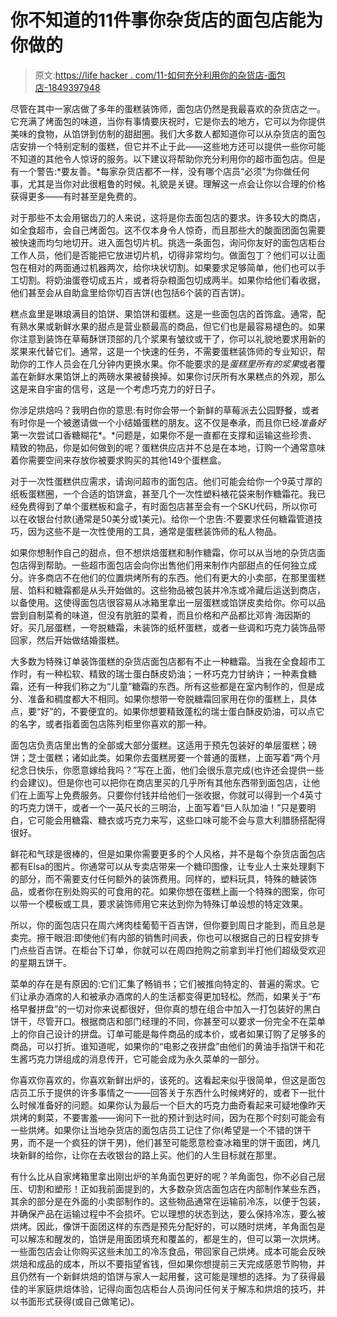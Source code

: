 # 你不知道的11件事你杂货店的面包店能为你做的

> 原文:[https://life hacker . com/11-如何充分利用你的杂货店-面包店-1849397948](https://lifehacker.com/11-ways-to-make-the-most-of-your-grocery-stores-bakery-1849397948)

尽管在其中一家店做了多年的蛋糕装饰师，面包店仍然是我最喜欢的杂货店之一。它充满了烤面包的味道，当你有事情要庆祝时，它是你去的地方，它可以为你提供美味的食物，从馅饼到仿制的甜甜圈。我们大多数人都知道你可以从杂货店的面包店安排一个特别定制的蛋糕，但它并不止于此——这些地方还可以提供一些你可能不知道的其他令人惊讶的服务。以下建议将帮助你充分利用你的超市面包店。但是有一个警告:*要友善。*每家杂货店都不一样，没有哪个店员“必须”为你做任何事，尤其是当你对此很粗鲁的时候。礼貌是关键。理解这一点会让你以合理的价格获得更多——有时甚至是免费的。

对于那些不太会用锯齿刀的人来说，这将是你去面包店的要求。许多较大的商店，如全食超市，会自己烤面包。这不仅本身令人惊奇，而且那些大的酸面团面包需要被快速而均匀地切开。进入面包切片机。挑选一条面包，询问你友好的面包店柜台工作人员，他们是否能把它放进切片机，切得非常均匀。做面包丁？他们可以让面包在相对的两面通过机器两次，给你块状切割。如果要求足够简单，他们也可以手工切割。将奶油蛋卷切成五片，或者将杂粮面包切成两半。如果你给他们看收据，他们甚至会从自助盒里给你切百吉饼(也包括6个装的百吉饼)。

糕点盒里是琳琅满目的馅饼、果馅饼和蛋糕。这是一些面包店的首饰盒。通常，配有熟水果或新鲜水果的甜点是营业额最高的商品，但它们也是最容易褪色的。如果你注意到装饰在草莓酥饼顶部的几个浆果有皱纹或干了，你可以礼貌地要求用新的浆果来代替它们。通常，这是一个快速的任务，不需要蛋糕装饰师的专业知识，帮助你的工作人员会在几分钟内更换水果。你不能要求的是*蛋糕里所有的浆果*或者覆盖在新鲜水果馅饼上的两磅水果被替换掉。如果你讨厌所有水果糕点的外观，那么这是来自宇宙的信号，这是一个考虑巧克力的好日子。

你涉足烘焙吗？我明白你的意思:有时你会带一个新鲜的草莓派去公园野餐，或者有时你是一个被邀请做一个小结婚蛋糕的朋友。这不仅是奉承，而且你已经*准备好*第一次尝试口香糖糊花*。*问题是，如果你不是一直都在支撑和运输这些珍贵、精致的物品，你是如何做到的呢？蛋糕供应店并不总是在本地，订购一个通常意味着你需要空间来存放你被要求购买的其他149个蛋糕盒。

对于一次性蛋糕供应需求，请询问超市的面包店。他们可能会给你一个9英寸厚的纸板蛋糕圈，一个合适的馅饼盒，甚至几个一次性塑料裱花袋来制作糖霜花。我已经免费得到了单个蛋糕板和盒子，有时面包店甚至会有一个SKU代码，所以你可以在收银台付款(通常是50美分或1美元)。给你一个忠告:不要要求任何糖霜管道技巧，因为这些不是一次性使用的工具，通常是蛋糕装饰师的私人物品。

如果你想制作自己的甜点，但不想烘焙蛋糕和制作糖霜，你可以从当地的杂货店面包店得到帮助。一些超市面包店会向你出售他们用来制作内部甜点的任何独立成分。许多商店不在他们的位置烘烤所有的东西。他们有更大的小卖部，在那里蛋糕层、馅料和糖霜都是从头开始做的。这些物品被包装并冷冻或冷藏后运送到商店，以备使用。这使得面包店很容易从冰箱里拿出一层蛋糕或馅饼皮卖给你。你可以品尝到自制菜肴的味道，但没有肮脏的菜肴，而且价格和产品都比邓肯·海因斯的好。买几层蛋糕，一夸脱糖霜，未装饰的纸杯蛋糕，或者一些调和巧克力装饰品带回家，然后开始做结婚蛋糕。

大多数为特殊订单装饰蛋糕的杂货店面包店都有不止一种糖霜。当我在全食超市工作时，有一种松软、精致的瑞士蛋白酥皮奶油；一杯巧克力甘纳许；一种素食糖霜，还有一种我们称之为“儿童”糖霜的东西。所有这些都是在室内制作的，但是成分、准备和稠度都大不相同。如果你想带一夸脱糖霜回家用在你的蛋糕上，具体点，要“好”的，不要便宜的。如果你想要精致蓬松的瑞士蛋白酥皮奶油，可以点它的名字，或者指着面包店陈列柜里你喜欢的那一种。

面包店负责店里出售的全部或大部分蛋糕。这适用于预先包装好的单层蛋糕；磅饼；芝士蛋糕；诸如此类。如果你去蛋糕房要一个普通的蛋糕，上面写着“两个月纪念日快乐，你愿意嫁给我吗？”写在上面，他们会很乐意完成(也许还会提供一些约会建议)。但是你也可以把你在商店里买的几乎所有其他东西带到面包店，让他们在上面写上免费服务。只要你付钱并给他们一张收据，你就可以得到一个4英寸的巧克力饼干，或者一个一英尺长的三明治，上面写着“巨人队加油！”只是要明白，它可能会用糖霜、糖衣或巧克力来写，这些口味可能不会与意大利腊肠搭配得很好。

鲜花和气球是很棒的，但是如果你需要更多的个人风格，并不是每个杂货店面包店都有Elsa的图片。你通常可以从专卖店带来一个糖印图像，让专业人士来处理剩下的部分，而不需要支付任何额外的装饰费用。同样的，塑料玩具，特殊的糖装饰品，或者你在别处购买的可食用的花。如果你想在蛋糕上画一个特殊的图案，你可以带一个模板或工具，要求装饰师用它来达到你为特殊订单设想的特定效果。

所以，你的面包店只在周六烤肉桂葡萄干百吉饼，但你要到周日才能到，而且总是卖完。擦干眼泪:即使他们有内部的销售时间表，你也可以根据自己的日程安排专门点些百吉饼。在柜台下订单，你就可以在周四抢购之前拿到半打他们超级受欢迎的星期五饼干。

菜单的存在是有原因的:它们汇集了畅销书；它们被推向特定的、普遍的需求。它们让承办酒席的人和被承办酒席的人的生活都变得更加轻松。然而，如果关于“布格早餐拼盘”的一切对你来说都很好，但你真的想在组合中加入一打包装好的黑白饼干，尽管开口。根据商店和部门经理的不同，你甚至可以要求一份完全不在菜单上的你自己设计的拼盘。订单可能是每件商品的成本价，或者如果订购了足够多的商品，可以打折。谁知道呢，如果你的“电影之夜拼盘”由他们的黄油手指饼干和花生酱巧克力饼组成的消息传开，它可能会成为永久菜单的一部分。

你喜欢你喜欢的，你喜欢新鲜出炉的，该死的。这看起来似乎很简单，但这是面包店员工乐于提供的许多事情之一——回答关于东西什么时候烤好的，或者下一批什么时候准备好的问题。如果你认为最后一个巨大的巧克力曲奇看起来可疑地像昨天烘烤的剩菜，不要害羞——询问下一批的预计到达时间，因为在那个时刻可能会有一些烘烤。如果你让当地杂货店的面包店员工记住了你(希望是一个不错的饼干男，而不是一个疯狂的饼干男)，他们甚至可能愿意检查冰箱里的饼干面团，烤几块新鲜的给你，让你在去收银台的路上买。他们的人生目标就在那里。

有什么比从自家烤箱里拿出刚出炉的羊角面包更好的呢？羊角面包，你不必自己层压、切割和塑形！正如我前面提到的，大多数杂货店面包店在内部制作某些东西，其余的部分是在外面的小卖部制作的。这些物品通常在运输前冷冻，以便于包装，并确保产品在运输过程中不会损坏。它以理想的状态到达，要么保持冷冻，要么被烘烤。因此，像饼干面团这样的东西是预先分配好的，可以随时烘烤，羊角面包是可以解冻和醒发的，馅饼是用面团填充和覆盖的，都是生的，但可以第一次烘烤。一些面包店会让你购买这些未加工的冷冻食品，带回家自己烘烤。成本可能会反映烘焙和成品的成本，所以不要指望省钱，但如果你想提前三天完成感恩节购物，并且仍然有一个新鲜烘焙的馅饼与家人一起用餐，这可能是理想的选择。为了获得最佳的半家庭烘焙体验，记得向面包店柜台人员询问任何关于解冻和烘焙的技巧，并以书面形式获得(或自己做笔记)。